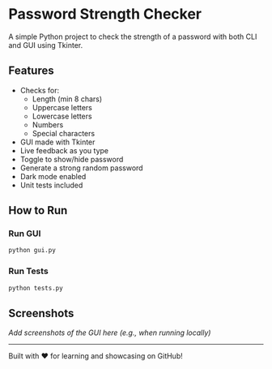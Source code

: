 # Password Strength Checker

A simple Python project to check the strength of a password with both CLI and GUI using Tkinter.

## Features
- Checks for:
  - Length (min 8 chars)
  - Uppercase letters
  - Lowercase letters
  - Numbers
  - Special characters
- GUI made with Tkinter
- Live feedback as you type
- Toggle to show/hide password
- Generate a strong random password
- Dark mode enabled
- Unit tests included

## How to Run

### Run GUI
```bash
python gui.py
```

### Run Tests
```bash
python tests.py
```

## Screenshots
_Add screenshots of the GUI here (e.g., when running locally)_

---

Built with ❤️ for learning and showcasing on GitHub!
